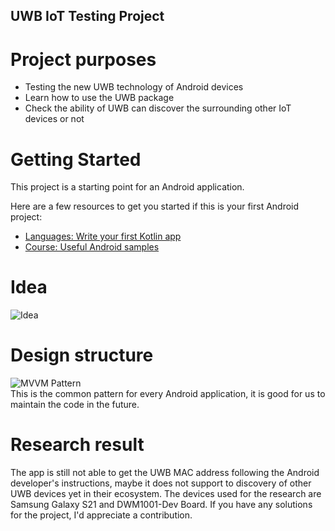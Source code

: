 ## UWB IoT Testing Project

# Project purposes
- Testing the new UWB technology of Android devices
- Learn how to use the UWB package
- Check the ability of UWB can discover the surrounding other IoT devices or not

# Getting Started
This project is a starting point for an Android application.

Here are a few resources to get you started if this is your first Android project:

- [Languages: Write your first Kotlin app](https://kotlinlang.org/docs/getting-started.html)
- [Course: Useful Android samples](https://developer.android.com/courses/android-basics-compose/course?hl=en)

# Idea
![Idea](https://github.com/jamesli72/UWB-IoT-Testing/assets/141984131/d346e2bf-17ba-499a-8905-d2cacc0af5ec)

# Design structure
![MVVM Pattern](https://github.com/jamesli72/UWB-IoT-Testing/assets/141984131/adc4783f-52c2-4d18-9fe9-a1c3e37d4889)
\
This is the common pattern for every Android application, it is good for us to maintain the code in the future.

# Research result
The app is still not able to get the UWB MAC address following the Android developer's instructions, maybe it does not support to discovery of other UWB devices yet in their ecosystem.
The devices used for the research are Samsung Galaxy S21 and DWM1001-Dev Board.
If you have any solutions for the project, I'd appreciate a contribution.
